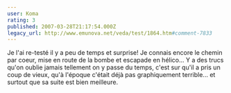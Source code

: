 ```yaml
---
user: Koma
rating: 3
published: 2007-03-28T21:17:54.000Z
legacy_url: http://www.emunova.net/veda/test/1864.htm#comment-7833
---
```

Je l'ai re-testé il y a peu de temps et surprise! Je connais encore le chemin par coeur, mise en route de la bombe et escapade en hélico...
Y a des trucs qu'on oublie jamais tellement on y passe du temps, c'est sur qu'il a pris un coup de vieux, qu'à l'époque c'était déjà pas graphiquement terrible... et surtout que sa suite est bien meilleure.